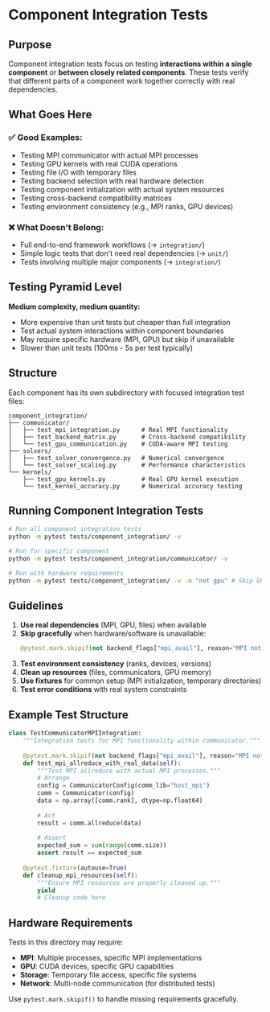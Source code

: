 # Component Integration Tests

## Purpose

Component integration tests focus on testing **interactions within a single component** or **between closely related components**. These tests verify that different parts of a component work together correctly with real dependencies.

## What Goes Here

### ✅ **Good Examples:**
- Testing MPI communicator with actual MPI processes
- Testing GPU kernels with real CUDA operations  
- Testing file I/O with temporary files
- Testing backend selection with real hardware detection
- Testing component initialization with actual system resources
- Testing cross-backend compatibility matrices
- Testing environment consistency (e.g., MPI ranks, GPU devices)

### ❌ **What Doesn't Belong:**
- Full end-to-end framework workflows (→ `integration/`)
- Simple logic tests that don't need real dependencies (→ `unit/`)
- Tests involving multiple major components (→ `integration/`)

## Testing Pyramid Level

**Medium complexity, medium quantity:**
- More expensive than unit tests but cheaper than full integration
- Test actual system interactions within component boundaries
- May require specific hardware (MPI, GPU) but skip if unavailable
- Slower than unit tests (100ms - 5s per test typically)

## Structure

Each component has its own subdirectory with focused integration test files:

```
component_integration/
├── communicator/
│   ├── test_mpi_integration.py      # Real MPI functionality
│   ├── test_backend_matrix.py       # Cross-backend compatibility
│   └── test_gpu_communication.py    # CUDA-aware MPI testing
├── solvers/
│   ├── test_solver_convergence.py   # Numerical convergence
│   └── test_solver_scaling.py       # Performance characteristics  
└── kernels/
    ├── test_gpu_kernels.py          # Real GPU kernel execution
    └── test_kernel_accuracy.py      # Numerical accuracy testing
```

## Running Component Integration Tests

```bash
# Run all component integration tests
python -m pytest tests/component_integration/ -v

# Run for specific component
python -m pytest tests/component_integration/communicator/ -v

# Run with hardware requirements
python -m pytest tests/component_integration/ -v -m "not gpu" # Skip GPU tests
```

## Guidelines

1. **Use real dependencies** (MPI, GPU, files) when available
2. **Skip gracefully** when hardware/software is unavailable:
   ```python
   @pytest.mark.skipif(not backend_flags["mpi_avail"], reason="MPI not available")
   ```
3. **Test environment consistency** (ranks, devices, versions)
4. **Clean up resources** (files, communicators, GPU memory)
5. **Use fixtures** for common setup (MPI initialization, temporary directories)
6. **Test error conditions** with real system constraints

## Example Test Structure

```python
class TestCommunicatorMPIIntegration:
    """Integration tests for MPI functionality within communicator."""
    
    @pytest.mark.skipif(not backend_flags["mpi_avail"], reason="MPI not available")
    def test_mpi_allreduce_with_real_data(self):
        """Test MPI allreduce with actual MPI processes."""
        # Arrange
        config = CommunicatorConfig(comm_lib="host_mpi")
        comm = Communicator(config)
        data = np.array([comm.rank], dtype=np.float64)
        
        # Act
        result = comm.allreduce(data)
        
        # Assert
        expected_sum = sum(range(comm.size))
        assert result == expected_sum
        
    @pytest.fixture(autouse=True)
    def cleanup_mpi_resources(self):
        """Ensure MPI resources are properly cleaned up."""
        yield
        # Cleanup code here
```

## Hardware Requirements

Tests in this directory may require:
- **MPI**: Multiple processes, specific MPI implementations
- **GPU**: CUDA devices, specific GPU capabilities
- **Storage**: Temporary file access, specific file systems
- **Network**: Multi-node communication (for distributed tests)

Use `pytest.mark.skipif()` to handle missing requirements gracefully.
